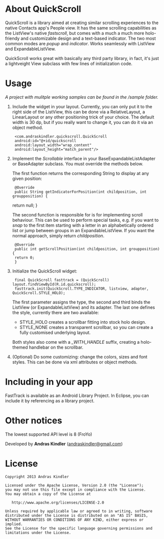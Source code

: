 About QuickScroll
=================

QuickScroll is a library aimed at creating similar scrolling experiences to the native Contacts app's People view. It has the same scrolling capabilities as the ListView's native *fastscroll*, but comes with a much a much more holo-friendy and customizable design and a text-based indicator. The two most common modes are *popup* and *indicator*. Works seamlessly with ListView and ExpandableListView.

QuickScroll works great with basically any third party library, in fact, it's just a lightveight View subclass with few lines of initialization code.

Usage
=====

*A project with mulitple working samples can be found in the /sample folder.*

1. Include the widget in your layout. Currently, you can only put it to the right side of the ListView, this can be done via a RelativeLayout, a LinearLayout or any other positioning trick of your choice. The default width is 30 dp, but if you really want to change it, you can do it via an object method.

        <com.andraskindler.quickscroll.QuickScroll
        android:id="@+id/quickscroll
        android:layout_width="wrap_content"
        android:layout_height="match_parent"/>

2. Implement the *Scrollable* interface in your BaseExpandableListAdapter or BaseAdapter subclass. You must override the methods below.
 
   The first function returns the corresponding String to display at any given position:
        
        @Override
        public String getIndicatorForPosition(int childposition, int groupposition) {
      return null;
        }

   The second function is responsible for is for implementing scroll behaviour. This can be used to perform special tasks, e.g. if you want to *snap* to the first item starting with a letter in an alphabetically ordered list or jump between groups in an ExpandableListView. If you want the normal approach, simply return *childposition*.

        @Override
        public int getScrollPosition(int childposition, int groupposition) {
	    return 0;
        }
        
3. Initialize the QuickScroll widget:
	
        final QuickScroll fasttrack = (QuickScroll) layout.findViewById(R.id.quickscroll);
        fasttrack.init(QuickScroll.TYPE_INDICATOR, listview, adapter, QuickScroll.STYLE_HOLO);

	The first parameter assigns the type, the second and third binds the ListView (or ExpandableListView) and its adapter. 
	The last one defines the style, currently there are two available:
	* STYLE_HOLO creates a scrollbar fitting into stock holo design.
	* STYLE_NONE creates a transparent scrollbar, so you can create a fully customised underlying layout.

	Both styles also come with a *_WITH_HANDLE* suffix, creating a holo-themed handlebar on the scrollbar.

4. (Optional) Do some customizing: change the colors, sizes and font styles. This can be done via xml attributes or object methods.

Including in your app
=====================

FastTrack is available as an Android Library Project. In Eclipse, you can include it by referencing as a library project.

Other notices
=============

The lowest supported API level is 8 (FroYo)

Developed by **Andras Kindler** (andraskindler@gmail.com)

License
=======

    Copyright 2013 Andras Kindler

    Licensed under the Apache License, Version 2.0 (the "License");
    you may not use this file except in compliance with the License.
    You may obtain a copy of the License at

       http://www.apache.org/licenses/LICENSE-2.0

    Unless required by applicable law or agreed to in writing, software
    distributed under the License is distributed on an "AS IS" BASIS,
    WITHOUT WARRANTIES OR CONDITIONS OF ANY KIND, either express or implied.
    See the License for the specific language governing permissions and
    limitations under the License.

